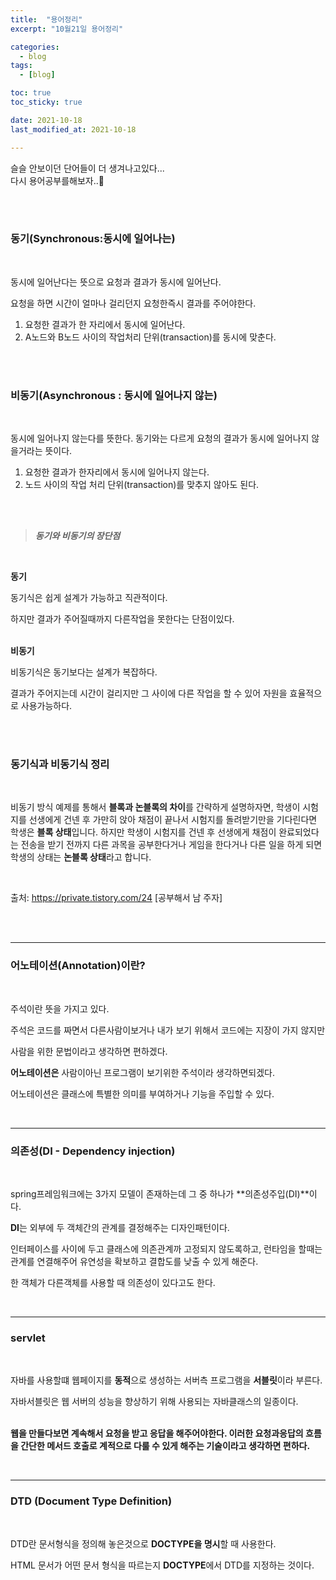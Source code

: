 ```yaml
---
title:  "용어정리"
excerpt: "10월21일 용어정리"

categories:
  -	blog
tags:
  - [blog]

toc: true
toc_sticky: true

date: 2021-10-18
last_modified_at: 2021-10-18

---
```


슬슬 안보이던 단어들이 더 생겨나고있다...<br/>
다시 용어공부를해보자..🤪

<br/>

<br/>

### 동기(Synchronous:동시에 일어나는)

<br/>

동시에 일어난다는 뜻으로 요청과 결과가 동시에 일어난다.<br/>

요청을 하면 시간이 얼마나 걸리던지 요청한즉시 결과를 주어야한다.<br/>

1. 요청한 결과가 한 자리에서 동시에 일어난다.
2. A노드와 B노드 사이의 작업처리 단위(transaction)를 동시에 맞춘다.<br/>

<br/>

<br/>

### 비동기(Asynchronous : 동시에 일어나지 않는)

<br/>

동시에 일어나지 않는다를 뜻한다. 동기와는 다르게 요청의 결과가 동시에 일어나지 않을거라는 뜻이다.

1. 요청한 결과가 한자리에서 동시에 일어나지 않는다.
2. 노드 사이의 작업 처리 단위(transaction)를 맞추지 않아도 된다.<br/>

<br/>

<br/>

> ***동기와 비동기의 장단점***

<br/>

**동기**<br/>

동기식은 쉽게 설계가 가능하고 직관적이다.<br/>

하지만 결과가 주어질때까지 다른작업을 못한다는 단점이있다.<br/><br/>

**비동기**<br/>

비동기식은 동기보다는 설계가 복잡하다.<br/>

결과가 주어지는데 시간이 걸리지만 그 사이에 다른 작업을 할 수 있어 자원을 효율적으로 사용가능하다.<br/><br/>

<br/>

### 동기식과 비동기식 정리

<br/>



비동기 방식 예제를 통해서 **블록과 논블록의 차이**를 간략하게 설명하자면, 학생이 시험지를 선생에게 건넨 후 가만히 앉아 채점이 끝나서 시험지를 돌려받기만을 기다린다면 학생은 **블록 상태**입니다. 하지만 학생이 시험지를 건넨 후 선생에게 채점이 완료되었다는 전송을 받기 전까지 다른 과목을 공부한다거나 게임을 한다거나 다른 일을 하게 되면 학생의 상태는 **논블록 상태**라고 합니다.<br/>

<br/>

출처: https://private.tistory.com/24 [공부해서 남 주자]

<br/>

<br/>

***



### 어노테이션(Annotation)이란?

<br/>

주석이란 뜻을 가지고 있다.<br/>

주석은 코드를 짜면서 다른사람이보거나 내가 보기 위해서 코드에는 지장이 가지 않지만<br/>

사람을 위한 문법이라고 생각하면 편하겠다.<br/>

**어노테이션은** 사람이아닌 프로그램이 보기위한 주석이라 생각하면되겠다.<br/>

어노테이션은 클래스에 특별한 의미를 부여하거나 기능을 주입할 수 있다.<br/>

<br/>

***

### 의존성(DI - Dependency injection)

<br/>

spring프레임워크에는 3가지 모델이 존재하는데 그 중 하나가 **의존성주입(DI)**이다.<br/>

**DI**는 외부에 두 객체간의 관계를 결정해주는 디자인패턴이다.<br/>

인터페이스를 사이에 두고 클래스에 의존관계까 고정되지 않도록하고, 런타임을 할때는 관계를 연결해주어 유연성을 확보하고 결합도를 낮출 수 있게 해준다.<br/>

한 객체가 다른객체를 사용할 때 의존성이 있다고도 한다.<br/>

<br/>

***

### servlet

<br/>

자바를 사용할떄 웹페이지를 **동적**으로 생성하는 서버측 프로그램을 **서블릿**이라 부른다.<br/>

자바서블릿은 웹 서버의 성능을 향상하기 위해 사용되는 자바클래스의 일종이다.<br/><br/>

**웹을 만들다보면 계속해서 요청을 받고 응답을 해주어야한다. 이러한 요청과응답의 흐름을 간단한 메서드 호출로 계적으로 다룰 수 있게 해주는 기술이라고 생각하면 편하다.**<br/>

<br/>

***

### DTD (Document Type Definition)

<br/>

DTD란 문서형식을 정의해 놓은것으로 **DOCTYPE을 명시**할 때 사용한다.<br/>

HTML 문서가 어떤 문서 형식을 따르는지 **DOCTYPE**에서 DTD를 지정하는 것이다.<br/>

